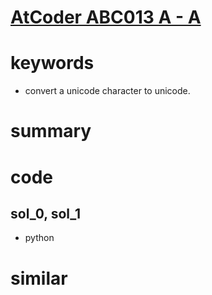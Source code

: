 # [AtCoder ABC013 A - A](https://atcoder.jp/contests/abc013/tasks/abc013_1)


# keywords 
- convert a unicode character to unicode.


# summary 


# code 
## sol_0, sol_1
- python


# similar 